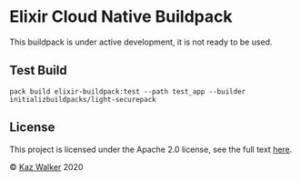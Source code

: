# Elixir Cloud Native Buildpack

This buildpack is under active development, it is not ready to be used.

## Test Build

```shell
pack build elixir-buildpack:test --path test_app --builder initializbuildpacks/light-securepack
```

## License

This project is licensed under the Apache 2.0 license, see the full text [here](LICENSE).

&copy; [Kaz Walker](https://github.com/KazW) 2020
